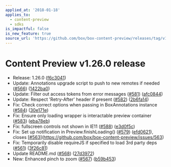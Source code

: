```yaml
---
applied_at: '2018-01-18'
applies_to:
  - content-preview
  - sdks
is_impactful: false
is_new_feature: true
source_url: 'https://github.com/box/box-content-preview/releases/tag/v1.26.0'
---
```


# Content Preview v1.26.0 release


* Release: 1.26.0 ([f6c3041](https://github.com/box/box-content-preview/commit[f6c3041](https://github.com/box/box-content-preview/commit/f6c3041)))
* Update: Annotations upgrade script to push to new remotes if needed ([#566](https://github.com/box/box-content-preview/pull/566)) ([1422ba0](https://github.com/box/box-content-preview/commit[1422ba0](https://github.com/box/box-content-preview/commit/1422ba0)))
* Update: Filter out access tokens from error messages ([#581](https://github.com/box/box-content-preview/pull/581)) ([afc0844](https://github.com/box/box-content-preview/commit[afc0844](https://github.com/box/box-content-preview/commit/afc0844)))
* Update: Respect 'Retry-After' header if present ([#582](https://github.com/box/box-content-preview/pull/582)) ([2b6fa14](https://github.com/box/box-content-preview/commit[2b6fa14](https://github.com/box/box-content-preview/commit/2b6fa14)))
* Fix: Check correct options when passing in BoxAnnotations instance ([#584](https://github.com/box/box-content-preview/pull/584)) ([30e171e](https://github.com/box/box-content-preview/commit[30e171e](https://github.com/box/box-content-preview/commit/30e171e)))
* Fix: Ensure only loading wrapper is interactable preview container ([#583](https://github.com/box/box-content-preview/pull/583)) ([eba78eb](https://github.com/box/box-content-preview/commit[eba78eb](https://github.com/box/box-content-preview/commit/eba78eb)))
* Fix: fullscreen controls not shown in IE11 ([#588](https://github.com/box/box-content-preview/pull/588)) ([e3d0f5c](https://github.com/box/box-content-preview/commit[e3d0f5c](https://github.com/box/box-content-preview/commit/e3d0f5c)))
* Fix: Set up notification in Preview.finishLoading() ([#579](https://github.com/box/box-content-preview/pull/579)) ([efd0621](https://github.com/box/box-content-preview/commit[efd0621](https://github.com/box/box-content-preview/commit/efd0621))), closes [[#563](https://github.com/box/box-content-preview/pull/563)](https://github.com/box/box-content-preview/issues/563)
* Fix: Temporarily disable requireJS if specified to load 3rd party deps ([#561](https://github.com/box/box-content-preview/pull/561)) ([3f26c81](https://github.com/box/box-content-preview/commit[3f26c81](https://github.com/box/box-content-preview/commit/3f26c81)))
* Update README.md ([#568](https://github.com/box/box-content-preview/pull/568)) ([27d3972](https://github.com/box/box-content-preview/commit[27d3972](https://github.com/box/box-content-preview/commit/27d3972)))
* New: Enhanced pinch to zoom ([#567](https://github.com/box/box-content-preview/pull/567)) ([b59b453](https://github.com/box/box-content-preview/commit[b59b453](https://github.com/box/box-content-preview/commit/b59b453)))



